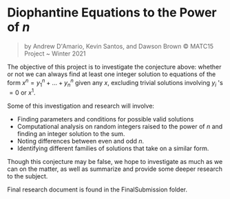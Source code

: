 # Diophantine Equations to the Power of $n$

> by Andrew D'Amario, Kevin Santos, and Dawson Brown © MATC15 Project ~ Winter 2021

The objective of this project is to investigate the conjecture above: whether or not we can always find at least one integer solution to equations of the form $x^n=y_1^n+...+y_n^n$ given any $x$, excluding trivial solutions involving $y_i$ 's $=0$ or $x^1$.

Some of this investigation and research will involve:
- Finding parameters and conditions for possible valid solutions
- Computational analysis on random integers raised to the power of $n$ and finding an integer solution to the sum.
- Noting differences between even and odd $n$.
- Identifying different families of solutions that take on a similar form.

Though this conjecture may be false, we hope to investigate as much as we can on the matter, as well as summarize and provide some deeper research to the subject. 

Final research document is found in the FinalSubmission folder.
